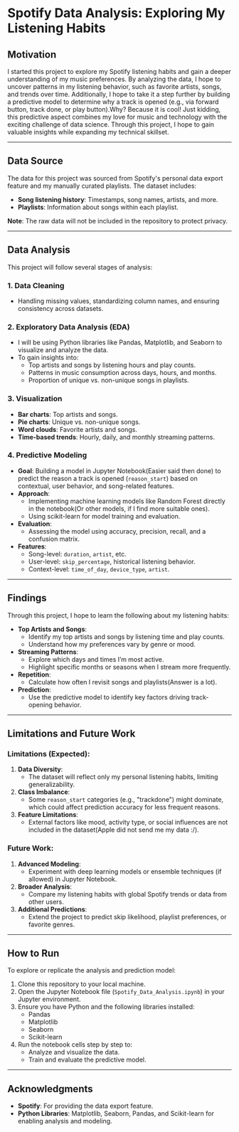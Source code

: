 # Spotify Data Analysis: Exploring My Listening Habits

## Motivation

I started this project to explore my Spotify listening habits and gain a deeper understanding of my music preferences. By analyzing the data, I hope to uncover patterns in my listening behavior, such as favorite artists, songs, and trends over time. Additionally, I hope to take it a step further by building a predictive model to determine why a track is opened (e.g., via forward button, track done, or play button).Why? Because it is cool! Just kidding, this predictive aspect combines my love for music and technology with the exciting challenge of data science. Through this project, I hope to gain valuable insights while expanding my technical skillset.

---

## Data Source

The data for this project was sourced from Spotify's personal data export feature and my manually curated playlists. The dataset includes:

- **Song listening history**: Timestamps, song names, artists, and more.
- **Playlists**: Information about songs within each playlist.
  
**Note**: The raw data will not be included in the repository to protect privacy.

---

## Data Analysis

This project will follow several stages of analysis:

### 1. Data Cleaning
- Handling missing values, standardizing column names, and ensuring consistency across datasets.

### 2. Exploratory Data Analysis (EDA)
- I will be using Python libraries like Pandas, Matplotlib, and Seaborn to visualize and analyze the data.
- To gain insights into:
  - Top artists and songs by listening hours and play counts.
  - Patterns in music consumption across days, hours, and months.
  - Proportion of unique vs. non-unique songs in playlists.

### 3. Visualization
- **Bar charts**: Top artists and songs.
- **Pie charts**: Unique vs. non-unique songs.
- **Word clouds**: Favorite artists and songs.
- **Time-based trends**: Hourly, daily, and monthly streaming patterns.

### 4. Predictive Modeling
- **Goal**: Building a model in Jupyter Notebook(Easier said then done) to predict the reason a track is opened (`reason_start`) based on contextual, user behavior, and song-related features.
- **Approach**:
  - Implementing machine learning models like Random Forest directly in the notebook(Or other models, if I find more suitable ones).
  - Using scikit-learn for model training and evaluation.
- **Evaluation**:
  - Assessing the model using accuracy, precision, recall, and a confusion matrix.
- **Features**:
  - Song-level: `duration`, `artist`, etc.
  - User-level: `skip_percentage`, historical listening behavior.
  - Context-level: `time_of_day`, `device_type`, `artist`.

---

## Findings

Through this project, I hope to learn the following about my listening habits:

- **Top Artists and Songs**:
  - Identify my top artists and songs by listening time and play counts.
  - Understand how my preferences vary by genre or mood.
- **Streaming Patterns**:
  - Explore which days and times I’m most active.
  - Highlight specific months or seasons when I stream more frequently.
- **Repetition**:
  - Calculate how often I revisit songs and playlists(Answer is a lot).
- **Prediction**:
  - Use the predictive model to identify key factors driving track-opening behavior.

---

## Limitations and Future Work

### Limitations (Expected):
1. **Data Diversity**:
   - The dataset will reflect only my personal listening habits, limiting generalizability.
2. **Class Imbalance**:
   - Some `reason_start` categories (e.g., "trackdone") might dominate, which could affect prediction accuracy for less frequent reasons.
3. **Feature Limitations**:
   - External factors like mood, activity type, or social influences are not included in the dataset(Apple did not send me my data :/).

### Future Work:
1. **Advanced Modeling**:
   - Experiment with deep learning models or ensemble techniques (if allowed) in Jupyter Notebook.
2. **Broader Analysis**:
   - Compare my listening habits with global Spotify trends or data from other users.
3. **Additional Predictions**:
   - Extend the project to predict skip likelihood, playlist preferences, or favorite genres.

---

## How to Run

To explore or replicate the analysis and prediction model:

1. Clone this repository to your local machine.
2. Open the Jupyter Notebook file (`Spotify_Data_Analysis.ipynb`) in your Jupyter environment.
3. Ensure you have Python and the following libraries installed:
   - Pandas
   - Matplotlib
   - Seaborn
   - Scikit-learn
4. Run the notebook cells step by step to:
   - Analyze and visualize the data.
   - Train and evaluate the predictive model.

---

## Acknowledgments

- **Spotify**: For providing the data export feature.
- **Python Libraries**: Matplotlib, Seaborn, Pandas, and Scikit-learn for enabling analysis and modeling.
